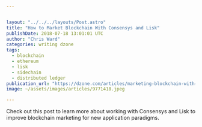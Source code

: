 ```yaml
---


layout: "../../../layouts/Post.astro"
title: "How to Market Blockchain With Consensys and Lisk"
publishDate: 2018-07-18 13:01:01 UTC
author: "Chris Ward"
categories: writing dzone
tags:
  - blockchain
  - ethereum
  - lisk
  - sidechain
  - distributed ledger
publication_url: "https://dzone.com/articles/marketing-blockchain-with-consensys-and-lisk"
image: ~/assets/images/articles/9771418.jpeg

---
```

Check out this post to learn more about working with Consensys and Lisk to improve blockchain marketing for new application paradigms.

